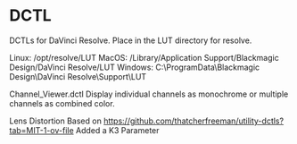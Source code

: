 # DCTL
DCTLs for DaVinci Resolve.
Place in the LUT directory for resolve.

Linux: /opt/resolve/LUT
MacOS: /Library/Application Support/Blackmagic Design/DaVinci Resolve/LUT
Windows: C:\ProgramData\Blackmagic Design\DaVinci Resolve\Support\LUT

Channel_Viewer.dctl
Display individual channels as monochrome or multiple channels as combined color.

Lens Distortion
Based on https://github.com/thatcherfreeman/utility-dctls?tab=MIT-1-ov-file
Added a K3 Parameter 
